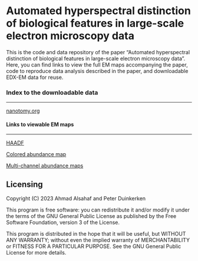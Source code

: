 # Automated hyperspectral distinction of biological features in large-scale electron microscopy data
This is the code and data repository of the paper “Automated hyperspectral distinction of biological features in large-scale electron microscopy data”. Here, you can find links to view the full EM maps accompanying the paper, code to reproduce data analysis described in the paper, and downloadable EDX-EM data for reuse.

### Index to the downloadable data
------------------------------
[nanotomy.org](http://www.nanotomy.org/PW/temp03/Duinkerken2023SUB/index.html)

#### Links to viewable EM maps
------------------------------
[HAADF](http://www.nanotomy.org/avivator/?image_url=http://www.nanotomy.org/PW/temp03/Duinkerken2023SUB/figures/fig2/HAADF.ome.tiff)

[Colored abundance map](http://www.nanotomy.org/avivator/?image_url=http://www.nanotomy.org/PW/temp03/Duinkerken2023SUB/figures/fig2/Multicolor.ome.tiff)

[Multi-channel abundance maps](http://www.nanotomy.org/avivator/?image_url=http://www.nanotomy.org/PW/temp03/Duinkerken2023SUB/figures/fig2/abundance_maps.ome.tiff)


Licensing
---------

Copyright (C) 2023 Ahmad Alsahaf and Peter Duinkerken

This program is free software: you can redistribute it and/or modify it under the terms of the GNU General Public License as published by the Free Software Foundation, version 3 of the License.

This program is distributed in the hope that it will be useful, but WITHOUT ANY WARRANTY; without even the implied warranty of MERCHANTABILITY or FITNESS FOR A PARTICULAR PURPOSE. See the GNU General Public License for more details.
